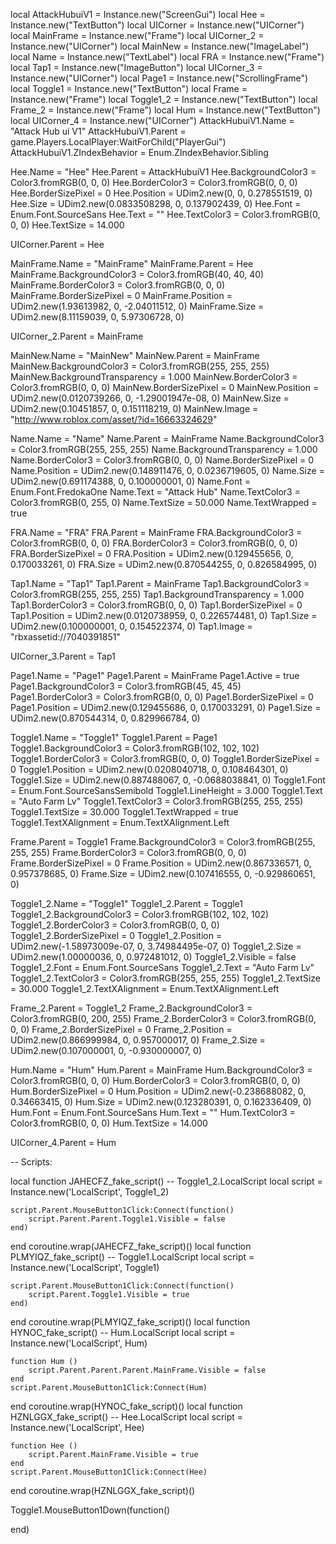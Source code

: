 local AttackHubuiV1 = Instance.new("ScreenGui")
local Hee = Instance.new("TextButton")
local UICorner = Instance.new("UICorner")
local MainFrame = Instance.new("Frame")
local UICorner_2 = Instance.new("UICorner")
local MainNew = Instance.new("ImageLabel")
local Name = Instance.new("TextLabel")
local FRA = Instance.new("Frame")
local Tap1 = Instance.new("ImageButton")
local UICorner_3 = Instance.new("UICorner")
local Page1 = Instance.new("ScrollingFrame")
local Toggle1 = Instance.new("TextButton")
local Frame = Instance.new("Frame")
local Toggle1_2 = Instance.new("TextButton")
local Frame_2 = Instance.new("Frame")
local Hum = Instance.new("TextButton")
local UICorner_4 = Instance.new("UICorner")
AttackHubuiV1.Name = "Attack Hub ui V1"
AttackHubuiV1.Parent = game.Players.LocalPlayer:WaitForChild("PlayerGui")
AttackHubuiV1.ZIndexBehavior = Enum.ZIndexBehavior.Sibling

Hee.Name = "Hee"
Hee.Parent = AttackHubuiV1
Hee.BackgroundColor3 = Color3.fromRGB(0, 0, 0)
Hee.BorderColor3 = Color3.fromRGB(0, 0, 0)
Hee.BorderSizePixel = 0
Hee.Position = UDim2.new(0, 0, 0.278551519, 0)
Hee.Size = UDim2.new(0.0833508298, 0, 0.137902439, 0)
Hee.Font = Enum.Font.SourceSans
Hee.Text = ""
Hee.TextColor3 = Color3.fromRGB(0, 0, 0)
Hee.TextSize = 14.000

UICorner.Parent = Hee

MainFrame.Name = "MainFrame"
MainFrame.Parent = Hee
MainFrame.BackgroundColor3 = Color3.fromRGB(40, 40, 40)
MainFrame.BorderColor3 = Color3.fromRGB(0, 0, 0)
MainFrame.BorderSizePixel = 0
MainFrame.Position = UDim2.new(1.93613982, 0, -2.04011512, 0)
MainFrame.Size = UDim2.new(8.11159039, 0, 5.97306728, 0)

UICorner_2.Parent = MainFrame

MainNew.Name = "MainNew"
MainNew.Parent = MainFrame
MainNew.BackgroundColor3 = Color3.fromRGB(255, 255, 255)
MainNew.BackgroundTransparency = 1.000
MainNew.BorderColor3 = Color3.fromRGB(0, 0, 0)
MainNew.BorderSizePixel = 0
MainNew.Position = UDim2.new(0.0120739266, 0, -1.29001947e-08, 0)
MainNew.Size = UDim2.new(0.10451857, 0, 0.151118219, 0)
MainNew.Image = "http://www.roblox.com/asset/?id=16663324629"

Name.Name = "Name"
Name.Parent = MainFrame
Name.BackgroundColor3 = Color3.fromRGB(255, 255, 255)
Name.BackgroundTransparency = 1.000
Name.BorderColor3 = Color3.fromRGB(0, 0, 0)
Name.BorderSizePixel = 0
Name.Position = UDim2.new(0.148911476, 0, 0.0236719605, 0)
Name.Size = UDim2.new(0.691174388, 0, 0.100000001, 0)
Name.Font = Enum.Font.FredokaOne
Name.Text = "Attack Hub"
Name.TextColor3 = Color3.fromRGB(0, 255, 0)
Name.TextSize = 50.000
Name.TextWrapped = true

FRA.Name = "FRA"
FRA.Parent = MainFrame
FRA.BackgroundColor3 = Color3.fromRGB(0, 0, 0)
FRA.BorderColor3 = Color3.fromRGB(0, 0, 0)
FRA.BorderSizePixel = 0
FRA.Position = UDim2.new(0.129455656, 0, 0.170033261, 0)
FRA.Size = UDim2.new(0.870544255, 0, 0.826584995, 0)

Tap1.Name = "Tap1"
Tap1.Parent = MainFrame
Tap1.BackgroundColor3 = Color3.fromRGB(255, 255, 255)
Tap1.BackgroundTransparency = 1.000
Tap1.BorderColor3 = Color3.fromRGB(0, 0, 0)
Tap1.BorderSizePixel = 0
Tap1.Position = UDim2.new(0.0120738959, 0, 0.226574481, 0)
Tap1.Size = UDim2.new(0.100000001, 0, 0.154522374, 0)
Tap1.Image = "rbxassetid://7040391851"

UICorner_3.Parent = Tap1

Page1.Name = "Page1"
Page1.Parent = MainFrame
Page1.Active = true
Page1.BackgroundColor3 = Color3.fromRGB(45, 45, 45)
Page1.BorderColor3 = Color3.fromRGB(0, 0, 0)
Page1.BorderSizePixel = 0
Page1.Position = UDim2.new(0.129455686, 0, 0.170033291, 0)
Page1.Size = UDim2.new(0.870544314, 0, 0.829966784, 0)

Toggle1.Name = "Toggle1"
Toggle1.Parent = Page1
Toggle1.BackgroundColor3 = Color3.fromRGB(102, 102, 102)
Toggle1.BorderColor3 = Color3.fromRGB(0, 0, 0)
Toggle1.BorderSizePixel = 0
Toggle1.Position = UDim2.new(0.0208040718, 0, 0.108464301, 0)
Toggle1.Size = UDim2.new(0.887488067, 0, -0.0688038841, 0)
Toggle1.Font = Enum.Font.SourceSansSemibold
Toggle1.LineHeight = 3.000
Toggle1.Text = "Auto Farm Lv"
Toggle1.TextColor3 = Color3.fromRGB(255, 255, 255)
Toggle1.TextSize = 30.000
Toggle1.TextWrapped = true
Toggle1.TextXAlignment = Enum.TextXAlignment.Left

Frame.Parent = Toggle1
Frame.BackgroundColor3 = Color3.fromRGB(255, 255, 255)
Frame.BorderColor3 = Color3.fromRGB(0, 0, 0)
Frame.BorderSizePixel = 0
Frame.Position = UDim2.new(0.867336571, 0, 0.957378685, 0)
Frame.Size = UDim2.new(0.107416555, 0, -0.929860651, 0)

Toggle1_2.Name = "Toggle1"
Toggle1_2.Parent = Toggle1
Toggle1_2.BackgroundColor3 = Color3.fromRGB(102, 102, 102)
Toggle1_2.BorderColor3 = Color3.fromRGB(0, 0, 0)
Toggle1_2.BorderSizePixel = 0
Toggle1_2.Position = UDim2.new(-1.58973009e-07, 0, 3.74984495e-07, 0)
Toggle1_2.Size = UDim2.new(1.00000036, 0, 0.972481012, 0)
Toggle1_2.Visible = false
Toggle1_2.Font = Enum.Font.SourceSans
Toggle1_2.Text = "Auto Farm Lv"
Toggle1_2.TextColor3 = Color3.fromRGB(255, 255, 255)
Toggle1_2.TextSize = 30.000
Toggle1_2.TextXAlignment = Enum.TextXAlignment.Left

Frame_2.Parent = Toggle1_2
Frame_2.BackgroundColor3 = Color3.fromRGB(0, 200, 255)
Frame_2.BorderColor3 = Color3.fromRGB(0, 0, 0)
Frame_2.BorderSizePixel = 0
Frame_2.Position = UDim2.new(0.866999984, 0, 0.957000017, 0)
Frame_2.Size = UDim2.new(0.107000001, 0, -0.930000007, 0)

Hum.Name = "Hum"
Hum.Parent = MainFrame
Hum.BackgroundColor3 = Color3.fromRGB(0, 0, 0)
Hum.BorderColor3 = Color3.fromRGB(0, 0, 0)
Hum.BorderSizePixel = 0
Hum.Position = UDim2.new(-0.238688082, 0, 0.34663415, 0)
Hum.Size = UDim2.new(0.123280391, 0, 0.162336409, 0)
Hum.Font = Enum.Font.SourceSans
Hum.Text = ""
Hum.TextColor3 = Color3.fromRGB(0, 0, 0)
Hum.TextSize = 14.000

UICorner_4.Parent = Hum

-- Scripts:

local function JAHECFZ_fake_script() -- Toggle1_2.LocalScript 
	local script = Instance.new('LocalScript', Toggle1_2)

	script.Parent.MouseButton1Click:Connect(function()
		script.Parent.Parent.Toggle1.Visible = false
	end)
end
coroutine.wrap(JAHECFZ_fake_script)()
local function PLMYIQZ_fake_script() -- Toggle1.LocalScript 
	local script = Instance.new('LocalScript', Toggle1)

	script.Parent.MouseButton1Click:Connect(function()
		script.Parent.Toggle1.Visible = true
	end)
end
coroutine.wrap(PLMYIQZ_fake_script)()
local function HYNOC_fake_script() -- Hum.LocalScript 
	local script = Instance.new('LocalScript', Hum)

	function Hum ()
		script.Parent.Parent.Parent.MainFrame.Visible = false
	end
	script.Parent.MouseButton1Click:Connect(Hum)
end
coroutine.wrap(HYNOC_fake_script)()
local function HZNLGGX_fake_script() -- Hee.LocalScript 
	local script = Instance.new('LocalScript', Hee)

	function Hee ()
		script.Parent.MainFrame.Visible = true
	end
	script.Parent.MouseButton1Click:Connect(Hee)
end
coroutine.wrap(HZNLGGX_fake_script)()

Toggle1.MouseButton1Down(function()
	
end)
